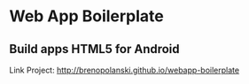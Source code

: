# Web App Boilerplate

## Build apps HTML5 for Android

Link Project: http://brenopolanski.github.io/webapp-boilerplate